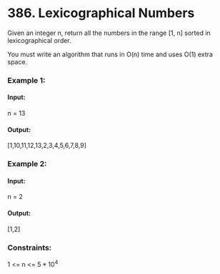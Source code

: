 # 386. Lexicographical Numbers
Given an integer n, return all the numbers in the range [1, n] sorted in lexicographical order.

You must write an algorithm that runs in O(n) time and uses O(1) extra space. 

### Example 1:
#### Input:
n = 13
#### Output: 
[1,10,11,12,13,2,3,4,5,6,7,8,9]

### Example 2:
#### Input: 
n = 2
#### Output:
[1,2]
 
### Constraints:
1 <= n <= $`5 * 10^4`$

